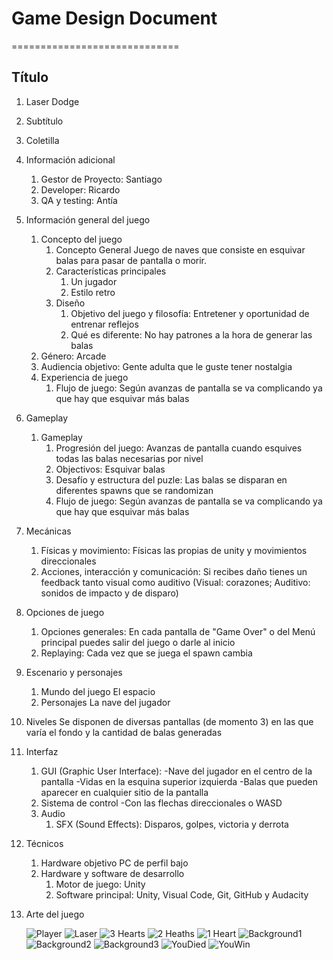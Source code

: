 # Game Design Document
=============================
## Título
   1. Laser Dodge
   2. Subtítulo   
   3. Coletilla
   4. Información adicional
       1. Gestor de Proyecto: Santiago
       2. Developer: Ricardo
       3. QA y testing: Antía
2. Información general del juego
   1.  Concepto del juego
       1. Concepto General
       Juego de naves que consiste en esquivar balas para pasar de pantalla o morir.
       3. Características principales
           1. Un jugador
           2. Estilo retro
       4. Diseño
           1. Objetivo del juego y filosofía: Entretener y oportunidad de entrenar reflejos
           3. Qué es diferente: No hay patrones a la hora de generar las balas
   2.  Género: Arcade
   3.  Audiencia objetivo: Gente adulta que le guste tener nostalgia
   4.  Experiencia de juego
        1. Flujo de juego: Según avanzas de pantalla se va complicando ya que hay que esquivar más balas
4. Gameplay
   1.  Gameplay
       1. Progresión del juego: Avanzas de pantalla cuando esquives todas las balas necesarias por nivel
       2. Objectivos: Esquivar balas
       4. Desafío y estructura del puzle: Las balas se disparan en diferentes spawns que se randomizan
       6. Flujo de juego: Según avanzas de pantalla se va complicando ya que hay que esquivar más balas
5. Mecánicas
   1. Físicas y movimiento: Físicas las propias de unity y movimientos direccionales
   2. Acciones, interacción y comunicación: Si recibes daño tienes un feedback tanto visual como auditivo (Visual: corazones; Auditivo: sonidos de impacto y de disparo)
6. Opciones de juego
   1.  Opciones generales: En cada pantalla de "Game Over" o del Menú principal puedes salir del juego o darle al inicio
   2.  Replaying: Cada vez que se juega el spawn cambia
7. Escenario y personajes   
   1.  Mundo del juego
      El espacio
   2.  Personajes 
      La nave del jugador
8. Niveles 
    Se disponen de diversas pantallas (de momento 3) en las que varía el fondo y la cantidad de balas generadas   
9. Interfaz
   1.  GUI (Graphic User Interface): 
    -Nave del jugador en el centro de la pantalla
    -Vidas en la esquina superior izquierda
    -Balas que pueden aparecer en cualquier sitio de la pantalla
   2.  Sistema de control
   -Con las flechas direccionales o WASD
   3.  Audio
       1. SFX (Sound Effects): Disparos, golpes, victoria y derrota   
10. Técnicos
    1. Hardware objetivo
      PC de perfil bajo
    2. Hardware y software de desarrollo
       1. Motor de juego: Unity
       2. Software principal: Unity, Visual Code, Git, GitHub y Audacity
11. Arte del juego 


    ![Player](https://media.githubusercontent.com/media/SolidSLR/Laser-Dodge/main/Assets/Galaxia%20Sprite%20Pack%20%231/Player/idle_player_basic.png)
    ![Laser](https://media.githubusercontent.com/media/SolidSLR/Laser-Dodge/main/Assets/Galaxia%20Sprite%20Pack%20%231/Effects/BulletsSpriteSheetRed.png)
    ![3 Hearts](https://media.githubusercontent.com/media/SolidSLR/Laser-Dodge/main/Assets/Health%20Sprites/6.png)
    ![2 Heaths](https://media.githubusercontent.com/media/SolidSLR/Laser-Dodge/main/Assets/Health%20Sprites/4.png)
    ![1 Heart](https://user-images.githubusercontent.com/94117604/148687298-7130cdac-d576-4669-8360-7598b779b511.png)
    ![Background1](https://media.githubusercontent.com/media/SolidSLR/Laser-Dodge/main/Assets/Background/Dynamic%20Space%20Background/Sprites/Nebula%20Blue.png)
    ![Background2](https://media.githubusercontent.com/media/SolidSLR/Laser-Dodge/main/Assets/Background/Dynamic%20Space%20Background/Sprites/Nebula%20Aqua-Pink.png)
    ![Background3](https://media.githubusercontent.com/media/SolidSLR/Laser-Dodge/main/Assets/Background/Dynamic%20Space%20Background/Sprites/Nebula%20Red.png)
    ![YouDied](https://media.githubusercontent.com/media/SolidSLR/Laser-Dodge/main/Assets/Background/YouDiead.jpg)
    ![YouWin](https://media.githubusercontent.com/media/SolidSLR/Laser-Dodge/main/Assets/Background/YouWin.jpg)
